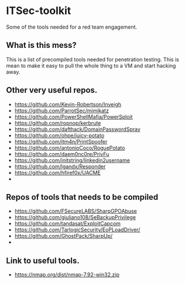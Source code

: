 # ITSec-toolkit
Some of the tools needed for a red team engagement.

## What is this mess?
This is a list of precompiled tools needed for penetration testing. This is mean to make it easy to pull the whole thing to a VM and start hacking away.

## Other very useful repos.
- https://github.com/Kevin-Robertson/Inveigh
- https://github.com/ParrotSec/mimikatz
- https://github.com/PowerShellMafia/PowerSploit
- https://github.com/ropnop/kerbrute
- https://github.com/dafthack/DomainPasswordSpray
- https://github.com/ohpe/juicy-potato
- https://github.com/itm4n/PrintSpoofer
- https://github.com/antonioCoco/RoguePotato
- https://github.com/daem0nc0re/PrivFu
- https://github.com/initstring/linkedin2username
- https://github.com/lgandx/Responder
- https://github.com/hfiref0x/UACME
- 

## Repos of tools that needs to be compiled
- https://github.com/FSecureLABS/SharpGPOAbuse
- https://github.com/giuliano108/SeBackupPrivilege
- https://github.com/tandasat/ExploitCapcom
- https://github.com/TarlogicSecurity/EoPLoadDriver/
- https://github.com/GhostPack/SharpUp/
- 

## Link to useful tools.
- https://nmap.org/dist/nmap-7.92-win32.zip
